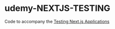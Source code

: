 # udemy-NEXTJS-TESTING

Code to accompany the [Testing Next.js Applications](https://www.udemy.com/course/nextjs-testing/?couponCode=TEST-NEXTJS-GITHUB) 

